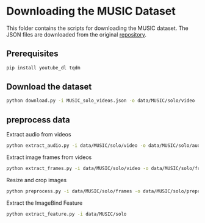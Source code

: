 # Downloading the MUSIC Dataset

This folder contains the scripts for downloading the MUSIC dataset. The JSON files are downloaded from the original [repository](https://github.com/roudimit/MUSIC_dataset).

## Prerequisites

```sh
pip install youtube_dl tqdm
```

## Download the dataset

```sh
python download.py -i MUSIC_solo_videos.json -o data/MUSIC/solo/video
```

## preprocess data

Extract audio from videos
```sh
python extract_audio.py -i data/MUSIC/solo/video -o data/MUSIC/solo/audio -s -e
```
Extract image frames from videos
```sh
python extract_frames.py -i data/MUSIC/solo/video -o data/MUSIC/solo/frames -s -e
```
Resize and crop images
```sh
python preprocess.py -i data/MUSIC/solo/frames -o data/MUSIC/solo/preprocessed -s -e
```
Extract the ImageBind Feature
```sh
python extract_feature.py -i data/MUSIC/solo
```
